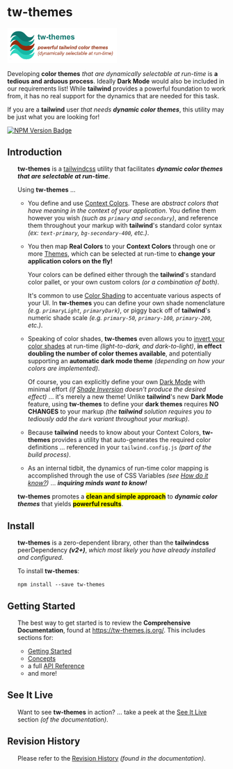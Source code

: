 # tw-themes

<p style="text-align: left;">
  <img src="docs/img/tw-themes-logo.png"
       alt="powerful tailwind color themes (dynamically selectable at run-time)"
       width="50%">
</p>

Developing **color themes** _that are dynamically selectable
at run-time_ is **a tedious and arduous process**.  Ideally **Dark
Mode** would also be included in our requirements list!  While
**tailwind** provides a powerful foundation to work from, it has no
real support for the dynamics that are needed for this task.

If you are a **tailwind** user _that needs **dynamic color themes**_,
this utility may be just what you are looking for!

<!--- Badges ---> 
[![NPM Version
Badge](https://img.shields.io/npm/v/tw-themes.svg)](https://www.npmjs.com/package/tw-themes)

<!--- *** Section ************************************************************************* ---> 
## Introduction

<ul><!--- indentation hack for github - other attempts with style is stripped (be careful with number bullets) ---> 

**tw-themes** is a [tailwindcss] utility that facilitates _**dynamic
color themes that are selectable at run-time**_.

Using **tw-themes** ...

- You define and use [Context Colors].  These are
  _abstract colors that have meaning in the context of your
  application_.  You define them however you wish _(such as `primary`
  and `secondary`)_, and reference them throughout your markup with
  **tailwind**'s standard color syntax _(ex: `text-primary`,
  `bg-secondary-400`, etc.)_.

- You then map **Real Colors** to your **Context Colors** through one
  or more [Themes], which can be selected at run-time to
  **change your application colors on the fly!**

  Your colors can be defined either through the **tailwind**'s
  standard color pallet, or your own custom colors _(or a combination
  of both)_.

  It's common to use [Color Shading] to accentuate various
  aspects of your UI.  In **tw-themes** you can define your own shade
  nomenclature _(e.g. `primaryLight`, `primaryDark`)_, or piggy back
  off of **tailwind**'s numeric shade scale _(e.g. `primary-50`,
  `primary-100`, `primary-200`, etc.)_.

- Speaking of color shades, **tw-themes** even allows you to
  [invert your color shades] at run-time _(light-to-dark,
  and dark-to-light)_, **in effect doubling the number of color themes
  available**, and potentially supporting an **automatic dark mode
  theme** _(depending on how your colors are implemented)_.
  
  Of course, you can explicitly define your own
  [Dark Mode] with minimal effort _(if
  [Shade Inversion] doesn't produce the desired effect)_
  ... it's merely a new theme!  Unlike **tailwind**'s new **Dark
  Mode** feature, using **tw-themes** to define your **dark themes**
  requires **NO CHANGES** to your markup _(the **tailwind** solution
  requires you to tediously add the `dark` variant throughout your
  markup)_.

- Because **tailwind** needs to know about your Context Colors,
  **tw-themes** provides a utility that auto-generates the required
  color definitions ... referenced in your `tailwind.config.js` _(part
  of the build process)_.

- As an internal tidbit, the dynamics of run-time color mapping is
  accomplished through the use of CSS Variables _(see
  [How do it know?])_ ... _**inquiring minds want to know!**_

**tw-themes** promotes a <mark>**clean and simple approach**</mark> to
 _**dynamic color themes**_ that yields <mark>**powerful
 results**</mark>.

</ul>


<!--- *** Section ************************************************************************* ---> 
## Install

<ul><!--- indentation hack for github - other attempts with style is stripped (be careful with number bullets) ---> 

**tw-themes** is a zero-dependent library, other than the
**tailwindcss** peerDependency _**(v2+)**_, _which most likely you
have already installed and configured_.

To install **tw-themes**:

```shell
npm install --save tw-themes
```

</ul>

<!--- *** Section ************************************************************************* ---> 
## Getting Started

<ul><!--- indentation hack for github - other attempts with style is stripped (be careful with number bullets) ---> 

The best way to get started is to review the **Comprehensive
Documentation**, found at https://tw-themes.js.org/.  This includes
sections for:

- [Getting Started]
- [Concepts]
- a full [API Reference]
- and more!

</ul>


<!--- *** Section ************************************************************************* ---> 
## See It Live

<ul><!--- indentation hack for github - other attempts with style is stripped (be careful with number bullets) ---> 

Want to see **tw-themes** in action? ... take a peek at the [See It
Live] section _(of the documentation)_.

</ul>

<!--- *** Section ************************************************************************* ---> 
## Revision History

<ul><!--- indentation hack for github - other attempts with style is stripped (be careful with number bullets) ---> 

Please refer to the [Revision History] _(found in the documentation)_.

</ul>


<!--- *** External Links ******************************************************************* ---> 
[tailwindcss]:               https://tailwindcss.com/
[Color Shading]:             https://tw-themes.js.org/concepts/shades.html
[Context Colors]:            https://tw-themes.js.org/concepts/contextColors.html
[Dark Mode]:                 https://tw-themes.js.org/concepts/darkMode.html
[How do it know?]:           https://tw-themes.js.org/concepts/how.html
[invert your color shades]:  https://tw-themes.js.org/concepts/shadeInversion.html
[Shade Inversion]:           https://tw-themes.js.org/concepts/shadeInversion.html
[Themes]:                    https://tw-themes.js.org/concepts/themes.html
[Getting Started]:           https://tw-themes.js.org/start.html
[Concepts]:                  https://tw-themes.js.org/concepts.html
[API Reference]:             https://tw-themes.js.org/api.html
[See It Live]:               https://tw-themes.js.org/seeItLive.html
[Revision History]:          https://tw-themes.js.org/history.html
